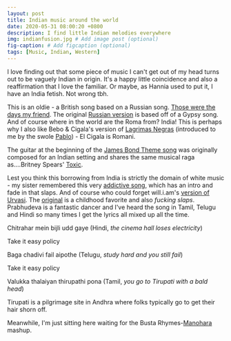 ```yaml
---
layout: post
title: Indian music around the world
date: 2020-05-31 08:00:20 +0800
description: I find little Indian melodies everywhere
img: indianfusion.jpg # Add image post (optional)
fig-caption: # Add figcaption (optional)
tags: [Music, Indian, Western]
---
```


I love finding out that some piece of music I can't get out of my head turns out to be vaguely Indian in origin. It's a happy little coincidence and also a reaffirmation that I love the familiar. Or maybe, as Hannia used to put it, I have an India fetish. Not wrong tbh.

This is an oldie - a British song based on a Russian song.
[Those were the days my friend](https://www.youtube.com/watch?v=QptZ8tYZAkE). The original [Russian version](https://www.youtube.com/watch?v=mr5y3keT1Mg) is based off of a Gypsy song. And of course where in the world are the Roma from? India! This is perhaps why I also like Bebo & Cigala's version of [Lagrimas Negras](https://www.youtube.com/watch?v=Bnc7Bz57CME) (introduced to me by the swole [Pablo](//morepablo.com)) - El Cigala is Romani.

The guitar at the beginning of the [James Bond Theme song](https://en.wikipedia.org/wiki/James_Bond_Theme#Authorship_and_origin) was originally composed for an Indian setting and shares the same musical raga as....Britney Spears' [Toxic](https://youtu.be/cj6CDicY3NM).

Lest you think this borrowing from India is strictly the domain of white music - my sister remembered this very [addictive song](https://www.youtube.com/watch?v=Bnc7Bz57CME), which has an intro and fade in that slaps. And of course who could forget will.i.am's [version of Urvasi](https://www.youtube.com/watch?v=JuM7hObGjWI). The [original](https://www.youtube.com/watch?v=5vkRRYMlmuo) is a childhood favorite and also _fucking slaps_. Prabhudeva is a fantastic dancer and I've heard the song in Tamil, Telugu and Hindi so many times I get the lyrics all mixed up all the time.

Chitrahar mein bijli udd gaye (Hindi, _the cinema hall loses electricity_)

Take it easy policy

Baga chadivi fail aipothe (Telugu, _study hard and you still fail_)

Take it easy policy

Valukka thalaiyan thirupathi pona (Tamil, _you go to Tirupati with a bald head_)

Tirupati is a pilgrimage site in Andhra where folks typically go to get their hair shorn off.

Meanwhile, I'm just sitting here waiting for the Busta Rhymes-[Manohara](https://www.youtube.com/watch?v=6RrZJAa-fvQ) mashup.
